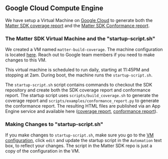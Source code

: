 ## Google Cloud Compute Engine

We have setup a Virtual Machine on
[Google Cloud](https://cloud.google.com/products/compute) to generate both the
[Matter SDK coverage report](https://matter-build-automation.ue.r.appspot.com)
and the
[Matter SDK Conformance report](https://matter-build-automation.ue.r.appspot.com/conformance_report.html).

### The Matter SDK Virtual Machine and the "startup-script.sh"

We created a VM named `matter-build-coverage`. The machine configuration is
located
[here](https://pantheon.corp.google.com/compute/instancesDetail/zones/us-central1-a/instances/matter-build-coverage?inv=1&invt=AbnAfg&project=matter-build-automation).
Reach out to Google team members if you need to make changes to this VM.

This virtual machine is scheduled to run daily, starting at 11:45PM and stopping
at 2am. During boot, the machine runs the `startup-script.sh`.

The `startup-script.sh` script contains commands to checkout the SDK repository
and create both the SDK coverage report and conformance report. The startup
script uses `scripts/build_coverage.sh` to generate the coverage report and
`scripts/examples/conformance_report.py` to generate the conformance report. The
resulting HTML files are published via an App Engine service and available here
([coverage report](https://matter-build-automation.ue.r.appspot.com/),
[conformance report](https://matter-build-automation.ue.r.appspot.com/conformance_report.html)).

### Making Changes to "startup-script.sh"

If you make changes to `startup-script.sh`, make sure you go to the
[VM configuration](https://pantheon.corp.google.com/compute/instancesDetail/zones/us-central1-a/instances/matter-build-coverage?inv=1&invt=AbnAfg&project=matter-build-automation),
click `edit` and update the startup script in the `Automation` text box, to
reflect your changes. The script in the Matter SDK repo is just a copy of the
configuration in the VM.
